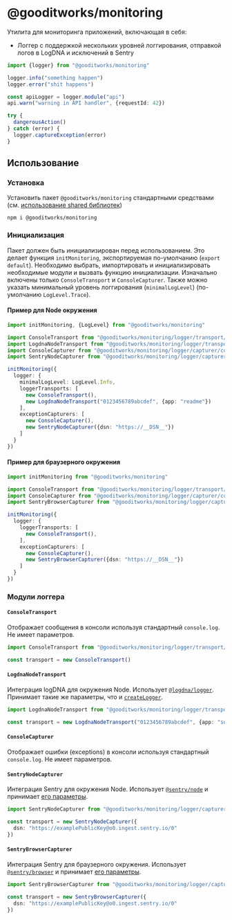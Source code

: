 # @gooditworks/monitoring

Утилита для мониторинга приложений, включающая в себя:

- Логгер с поддержкой нескольких уровней логгирования, отправкой логов в LogDNA и исключений в Sentry

```ts
import {logger} from "@gooditworks/monitoring"

logger.info("something happen")
logger.error("shit happens")

const apiLogger = logger.module("api")
api.warn("warning in API handler", {requestId: 42})

try {
  dangerousAction()
} catch (error) {
  logger.captureException(error)
}
```

## Использование

### Установка

Установить пакет `@gooditworks/monitoring` стандартными средствами (см. [использование shared библиотек](readme.md#Использование))

```
npm i @gooditworks/monitoring
```

### Инициализация

Пакет должен быть инициализирован перед использованием. Это делает функция `initMonitoring`, экспортируемая по-умолчанию (`export default`). Необходимо выбрать, импортировать и инициализировать необходимые модули и вызвать функцию инициализации. Изначально включены только `ConsoleTransport` и `ConsoleCapturer`. Также можно указать минимальный уровень логгирования (`minimalLogLevel`) (по-умолчанию `LogLevel.Trace`).

#### Пример для Node окружения
```ts
import initMonitoring, {LogLevel} from "@gooditworks/monitoring"

import ConsoleTransport from "@gooditworks/monitoring/logger/transport/console"
import LogdnaNodeTransport from "@gooditworks/monitoring/logger/transport/logdnaNode"
import ConsoleCapturer from "@gooditworks/monitoring/logger/capturer/console"
import SentryNodeCapturer from "@gooditworks/monitoring/logger/capturer/sentryNode"

initMonitoring({
  logger: {
    minimalLogLevel: LogLevel.Info,
    loggerTransports: [
      new ConsoleTransport(),
      new LogdnaNodeTransport("0123456789abcdef", {app: "readme"})
    ],
    exceptionCapturers: [
      new ConsoleCapturer(),
      new SentryNodeCapturer({dsn: "https://__DSN__"})
    ]
  }
})
```

#### Пример для браузерного окружения
```ts
import initMonitoring from "@gooditworks/monitoring"

import ConsoleTransport from "@gooditworks/monitoring/logger/transport/console"
import ConsoleCapturer from "@gooditworks/monitoring/logger/capturer/console"
import SentryBrowserCapturer from "@gooditworks/monitoring/logger/capturer/sentryBrowser"

initMonitoring({
  logger: {
    loggerTransports: [
      new ConsoleTransport(),
    ],
    exceptionCapturers: [
      new ConsoleCapturer(),
      new SentryBrowserCapturer({dsn: "https://__DSN__"})
    ]
  }
})
```

### Модули логгера

#### `ConsoleTransport`
Отображает сообщения в консоли используя стандартный `console.log`. Не имеет параметров.

```ts
import ConsoleTransport from "@gooditworks/monitoring/logger/transport/console"

const transport = new ConsoleTransport()
```

#### `LogdnaNodeTransport`
Интеграция logDNA для окружения Node. Использует [`@logdna/logger`](https://www.npmjs.com/package/@logdna/logger). Принимает такие же параметры, что и [`createLogger`](https://www.npmjs.com/package/@logdna/logger#createloggerkey-options).

```ts
import LogdnaNodeTransport from "@gooditworks/monitoring/logger/transport/logdnaNode"

const transport = new LogdnaNodeTransport("0123456789abcdef", {app: "superapp"})
```

#### `ConsoleCapturer`
Отображает ошибки (exceptions) в консоли используя стандартный `console.log`. Не имеет параметров.

#### `SentryNodeCapturer`
Интеграция Sentry для окружения Node. Использует [`@sentry/node`](https://www.npmjs.com/package/@sentry/node) и принимает [его параметры](https://docs.sentry.io/platforms/node/configuration/options).

```ts
import SentryNodeCapturer from "@gooditworks/monitoring/logger/capturer/sentryNode"

const transport = new SentryNodeCapturer({
  dsn: "https://examplePublicKey@o0.ingest.sentry.io/0"
})
```

#### `SentryBrowserCapturer`
Интеграция Sentry для браузерного окружения. Использует [`@sentry/browser`](https://www.npmjs.com/package/@sentry/browser) и принимает [его параметры](https://docs.sentry.io/platforms/javascript/configuration/options/).

```ts
import SentryBrowserCapturer from "@gooditworks/monitoring/logger/capturer/sentryBrowser"

const transport = new SentryBrowserCapturer({
  dsn: "https://examplePublicKey@o0.ingest.sentry.io/0"
})
```

